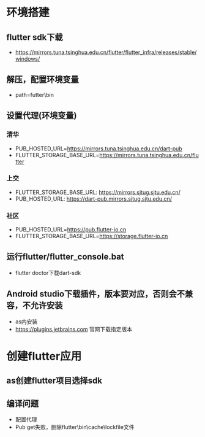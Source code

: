 # 环境搭建

## flutter sdk下载
- https://mirrors.tuna.tsinghua.edu.cn/flutter/flutter_infra/releases/stable/windows/
## 解压，配置环境变量
- path=futter\bin
## 设置代理(环境变量)
### 清华
- PUB_HOSTED_URL=https://mirrors.tuna.tsinghua.edu.cn/dart-pub
- FLUTTER_STORAGE_BASE_URL=https://mirrors.tuna.tsinghua.edu.cn/flutter
### 上交
- FLUTTER_STORAGE_BASE_URL: https://mirrors.sjtug.sjtu.edu.cn/
- PUB_HOSTED_URL: https://dart-pub.mirrors.sjtug.sjtu.edu.cn/
### 社区
- PUB_HOSTED_URL=https://pub.flutter-io.cn
- FLUTTER_STORAGE_BASE_URL=https://storage.flutter-io.cn
## 运行flutter/flutter_console.bat
- flutter doctor下载dart-sdk
## Android studio下载插件，版本要对应，否则会不兼容，不允许安装
- as内安装
- https://plugins.jetbrains.com 官网下载指定版本


# 创建flutter应用
## as创建flutter项目选择sdk
## 编译问题
- 配置代理
- Pub get失败，删除flutter\bin\cache\lockfile文件
